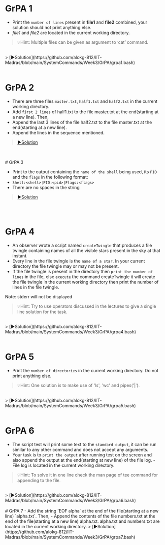 # GrPA 1

- Print the `number of lines` present in **file1** and **file2** combined, your solution should not print anything else.
- *file1* and *file2* are located in the current working directory.

> 💡Hint: Multiple files can be given as argument to ‘cat’ command.
<br>
> [▶️Solution](https://github.com/alokg-812/IIT-Madras/blob/main/SystemCommands/Week3/GrPA/grpa1.bash)
<br>

<br>

# GrPA 2

- There are three files `master.txt`, `half1.txt` and `half2.txt` in the current working directory.
- Add `first 2 lines` of half1.txt to the file master.txt at the end(starting at a new line). Then,
- Append the last 3 lines of the file half2.txt to the file master.txt at the end(starting at a new line).
- Append the lines in the sequence mentioned.
> [▶️Solution](https://github.com/alokg-812/IIT-Madras/blob/main/SystemCommands/Week3/GrPA/grpa2.bash)

<br>
<br>
# GrPA 3

- Print to the output containing the `name of the shell` being used, its `PID` and the `flags` in the following format:
- ``Shell:<shell>|PID:<pid>|Flags:<flags>``
- There are no spaces in the string
> [▶️Solution](https://github.com/alokg-812/IIT-Madras/blob/main/SystemCommands/Week3/GrPA/grpa3.bash)

<br>
<br>

# GrPA 4
- An observer wrote a script named `createTwingle` that produces a file twingle containing names of all the visible stars present in the sky at that instant. 
- Every line in the file twingle is the `name of a star`. In your current directory the file twingle may or may not be present.
- If the file twingle is present in the directory then `print the number of lines` in the file, else `execute` the command createTwingle it will create the file twingle in the current working directory then print the number of lines in the file twingle.

Note: stderr will not be displayed

> 💡Hint: Try to use operators discussed in the lectures to give a single line solution for the task.
<br>
> [▶️Solution](https://github.com/alokg-812/IIT-Madras/blob/main/SystemCommands/Week3/GrPA/grpa4.bash)


<br>
<br>

# GrPA 5

- Print the `number of directories` in the current working directory. Do not print anything else.
> 💡Hint: One solution is to make use of 'ls', 'wc' and pipes('|').
<br>
> [▶️Solution](https://github.com/alokg-812/IIT-Madras/blob/main/SystemCommands/Week3/GrPA/grpa5.bash)

<br>
<br>

# GrPA 6
- The script test will print some text to the `standard output`, it can be run similar to any other command and does not accept any arguments.
- Your task is to `print the output` after running test on the screen and also append the output at the end(starting at new line) of the file log.  - File log is located in the current working directory.

> 💡Hint: To solve it in one line check the man page of tee command for appending to the file. 
<br>
> [▶️Solution](https://github.com/alokg-812/IIT-Madras/blob/main/SystemCommands/Week3/GrPA/grpa6.bash)

<br>
<br>
# GrPA 7
- Add the string `EOF alpha` at the end of the file(starting at a new line) `alpha.txt`. Then,
- Append the contents of the file numbers.txt at the end of the file(starting at a new line) alpha.txt. alpha.txt and numbers.txt are located in the current working directory.
> [▶️Solution](https://github.com/alokg-812/IIT-Madras/blob/main/SystemCommands/Week3/GrPA/grpa7.bash)